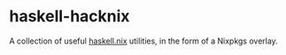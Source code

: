 # haskell-hacknix

A collection of useful
[haskell.nix](https://github.com/input-output-hk/haskell.nix)
utilities, in the form of a Nixpkgs overlay.
